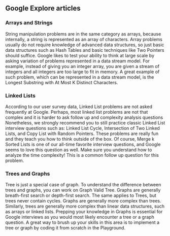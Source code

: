 ## Google Explore articles

### Arrays and Strings

String manipulation problems are in the same category as arrays, because internally, a string is represented as an array of characters. Array problems usually do not require knowledge of advanced data structures, so just basic data structures such as Hash Tables and basic techniques like Two Pointers should suffice.
Google likes to test your ability to think at large scale by asking variation of problems represented in a data stream model. For example, instead of giving you an integer array, you are given a stream of integers and all integers are too large to fit in memory. A great example of such problem, which can be represented in a data stream model, is the Longest Substring with At Most K Distinct Characters.

### Linked Lists

According to our user survey data, Linked List problems are not asked frequently at Google. Perhaps, most linked list problems are not that complex and it is harder to ask follow up and complexity analysis questions
Nonetheless, we strongly recommend you to still practice classic Linked List interview questions such as: Linked List Cycle, Intersection of Two Linked Lists, and Copy List with Random Pointers. These problems are really fun and they teach you how to think outside of the box.
Of course, Merge k Sorted Lists is one of our all-time favorite interview questions, and Google seems to love this question as well. Make sure you understand how to analyze the time complexity! This is a common follow up question for this problem.

### Trees and Graphs

Tree is just a special case of graph. To understand the difference between trees and graphs, you can work on Graph Valid Tree.
Graphs are generally breath-first search or depth-first search. The same applies to Trees, but trees never contain cycles.
Graphs are generally more complex than trees. Similarly, trees are generally more complex than linear data structures, such as arrays or linked lists.
Prepping your knowledge in Graphs is essential for Google interviews as you would most likely encounter a tree or a graph question. A great way to brush up your skills in this area is to implement a tree or graph by coding it from scratch in the Playground.




